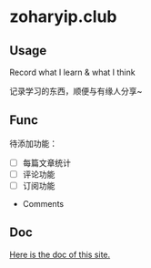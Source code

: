 # zoharyip.club

## Usage

Record what I learn & what I think

记录学习的东西，顺便与有缘人分享~

## Func

待添加功能：

- [ ] 每篇文章统计
- [ ] 评论功能
- [ ] 订阅功能

* Comments

## Doc

[Here is the doc of this site.](https://zoharyips.github.io/doc)